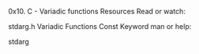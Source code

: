 0x10. C - Variadic functions
Resources
Read or watch:

stdarg.h
Variadic Functions
Const Keyword
man or help:

stdarg